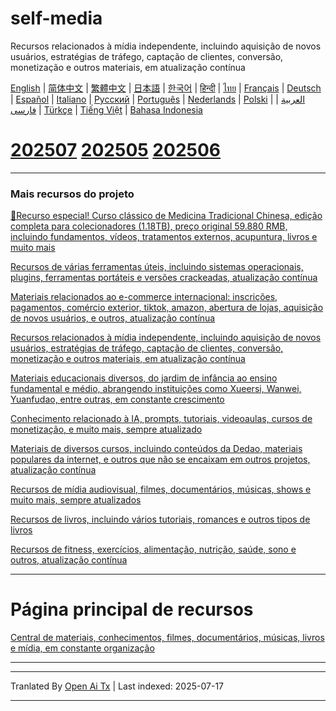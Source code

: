 # self-media
Recursos relacionados à mídia independente, incluindo aquisição de novos usuários, estratégias de tráfego, captação de clientes, conversão, monetização e outros materiais, em atualização contínua

[English](https://openaitx.github.io/view.html?user=mswnlz&project=self-media&lang=en) | [简体中文](https://openaitx.github.io/view.html?user=mswnlz&project=self-media&lang=zh-CN) | [繁體中文](https://openaitx.github.io/view.html?user=mswnlz&project=self-media&lang=zh-TW) | [日本語](https://openaitx.github.io/view.html?user=mswnlz&project=self-media&lang=ja) | [한국어](https://openaitx.github.io/view.html?user=mswnlz&project=self-media&lang=ko) | [हिन्दी](https://openaitx.github.io/view.html?user=mswnlz&project=self-media&lang=hi) | [ไทย](https://openaitx.github.io/view.html?user=mswnlz&project=self-media&lang=th) | [Français](https://openaitx.github.io/view.html?user=mswnlz&project=self-media&lang=fr) | [Deutsch](https://openaitx.github.io/view.html?user=mswnlz&project=self-media&lang=de) | [Español](https://openaitx.github.io/view.html?user=mswnlz&project=self-media&lang=es) | [Italiano](https://openaitx.github.io/view.html?user=mswnlz&project=self-media&lang=it) | [Русский](https://openaitx.github.io/view.html?user=mswnlz&project=self-media&lang=ru) | [Português](https://openaitx.github.io/view.html?user=mswnlz&project=self-media&lang=pt) | [Nederlands](https://openaitx.github.io/view.html?user=mswnlz&project=self-media&lang=nl) | [Polski](https://openaitx.github.io/view.html?user=mswnlz&project=self-media&lang=pl) | [العربية](https://openaitx.github.io/view.html?user=mswnlz&project=self-media&lang=ar) | [فارسی](https://openaitx.github.io/view.html?user=mswnlz&project=self-media&lang=fa) | [Türkçe](https://openaitx.github.io/view.html?user=mswnlz&project=self-media&lang=tr) | [Tiếng Việt](https://openaitx.github.io/view.html?user=mswnlz&project=self-media&lang=vi) | [Bahasa Indonesia](https://openaitx.github.io/view.html?user=mswnlz&project=self-media&lang=id)



# [202507](https://raw.githubusercontent.com/mswnlz/self-media/main/202507.md) [202505](https://raw.githubusercontent.com/mswnlz/self-media/main/202505.md) [202506](https://raw.githubusercontent.com/mswnlz/self-media/main/202506.md)

---------------
### Mais recursos do projeto

[🎁Recurso especial! Curso clássico de Medicina Tradicional Chinesa, edição completa para colecionadores (1.18TB), preço original 59.880 RMB, incluindo fundamentos, vídeos, tratamentos externos, acupuntura, livros e muito mais](https://github.com/mswnlz/chinese-traditional)

[Recursos de várias ferramentas úteis, incluindo sistemas operacionais, plugins, ferramentas portáteis e versões crackeadas, atualização contínua](https://github.com/mswnlz/tools)


[Materiais relacionados ao e-commerce internacional: inscrições, pagamentos, comércio exterior, tiktok, amazon, abertura de lojas, aquisição de novos usuários, e outros, atualização contínua](https://github.com/mswnlz/cross-border)

[Recursos relacionados à mídia independente, incluindo aquisição de novos usuários, estratégias de tráfego, captação de clientes, conversão, monetização e outros materiais, em atualização contínua](https://github.com/mswnlz/self-media)

[ Materiais educacionais diversos, do jardim de infância ao ensino fundamental e médio, abrangendo instituições como Xueersi, Wanwei, Yuanfudao, entre outras, em constante crescimento](https://github.com/mswnlz/edu-knowlege)

[Conhecimento relacionado à IA, prompts, tutoriais, videoaulas, cursos de monetização, e muito mais, sempre atualizado](https://github.com/mswnlz/AIknowledge)

[Materiais de diversos cursos, incluindo conteúdos da Dedao, materiais populares da internet, e outros que não se encaixam em outros projetos, atualização contínua](https://github.com/mswnlz/curriculum)

[Recursos de mídia audiovisual, filmes, documentários, músicas, shows e muito mais, sempre atualizados](https://github.com/mswnlz/movies)

[Recursos de livros, incluindo vários tutoriais, romances e outros tipos de livros](https://github.com/mswnlz/book)


[Recursos de fitness, exercícios, alimentação, nutrição, saúde, sono e outros, atualização contínua](https://github.com/mswnlz/healthy)


---------------

# Página principal de recursos
[Central de materiais, conhecimentos, filmes, documentários, músicas, livros e mídia, em constante organização](https://github.com/mswnlz)

---------------


---

Tranlated By [Open Ai Tx](https://github.com/OpenAiTx/OpenAiTx) | Last indexed: 2025-07-17

---